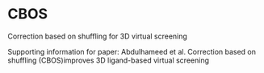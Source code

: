# CBOS
Correction based on shuffling for 3D virtual screening

Supporting information for paper: Abdulhameed et al. Correction based on shuffling (CBOS)improves 3D ligand-based virtual screening

# 
